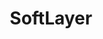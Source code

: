 ---
title: SoftLayer
menu:
  product_pharmer_0.2.0:
    identifier: soft-layer
    name: SoftLayer
    weight: 40
left_menu: product_pharmer_0.2.0 
---